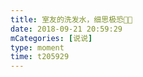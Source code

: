 ```yaml
---
title: 室友的洗发水，细思极恐🤔🤔
date: 2018-09-21 20:59:29
mCategories: [说说]
type: moment
time: t205929
---
```


<div id="pics-20180921205929"></div>

<script src="/lib/moment/pics.js"></script>
<script>
var data = [
    {"link": "2018-09-21_000000.jpeg", "type": "shuoshuo"}
];
picsRender(data, "pics-20180921205929");
</script>
